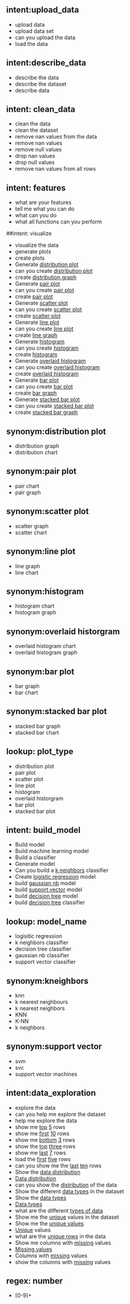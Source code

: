 

## intent:upload_data
- upload data
- upload data set
- can you upload the data
- load the data

## intent:describe_data
- describe the data
- describe the dataset
- describe data

## intent: clean_data
- clean the data
- clean the dataset
- remove nan values from the data
- remove nan values
- remove null values
- drop nan values
- drop null values
- remove nan values from all rows

## intent: features
- what are your features
- tell me what you can do
- what can you do
- what all functions can you perform

##intent: visualize
- visualize the data
- generate plots
- create plots
- Generate [distribution plot](plot_type)
- can you create [distribution plot](plot_type)
- create [distribution graph](plot_type)
- Generate [pair plot](plot_type)
- can you create [pair plot](plot_type)
- create [pair plot](plot_type)
- Generate [scatter plot](plot_type)
- can you create [scatter plot](plot_type)
- create [scatter plot](plot_type)
- Generate [line plot](plot_type)
- can you create [line plot](plot_type)
- create [line graph](plot_type)
- Generate [histogram](plot_type)
- can you create [histogram](plot_type)
- create [histogram](plot_type)
- Generate [overlaid histogram](plot_type)
- can you create [overlaid histogram](plot_type)
- create [overlaid histogram](plot_type)
- Generate [bar plot](plot_type)
- can you create [bar plot](plot_type)
- create [bar graph](plot_type)
- Generate [stacked bar plot](plot_type)
- can you create [stacked bar plot](plot_type)
- create [stacked bar graph](plot_type)

## synonym:distribution plot
- distribution graph
- distribution chart

## synonym:pair plot
- pair chart
- pair graph

## synonym:scatter plot
- scatter graph
- scatter chart

## synonym:line plot
- line graph
- line chart

## synonym:histogram
- histogram chart
- histogram graph

## synonym:overlaid historgram
- overlaid histogram chart
- overlaid histogram graph

## synonym:bar plot
- bar graph
- bar chart

## synonym:stacked bar plot
- stacked bar graph
- stacked bar chart

## lookup: plot_type
- distribution plot
- pair plot
- scatter plot
- line plot
- histogram
- overlaid historgram
- bar plot
- stacked bar plot

## intent: build_model
- Build model
- Build machine learning model
- Build a classifier
- Generate model
- Can you build a [k neighbors](model_name) classifier        
- Create [logistic regression](model_name) model
- build [gaussian nb](model_name) model
- build [support vector](model_name) model
- build [decision tree](model_name) model
- build [decision tree](model_name) classifier


## lookup: model_name
- logisitic regression
- k neighbors classifier
- decision tree classifier
- gaussian nb classifier
- support vector classifier

## synonym:kneighbors
- knn
- k nearest neighbours
- k nearest neighbors
- KNN
- K-NN
- k neighbors

## synonym:support vector
- svm
- svc
- support vector machines

## intent:data_exploration
- explore the data
- can you help me explore the dataset
- help me explore the data
- show me [top](head) [5](number) rows
- show me [first](head) [10](number) rows
- show me [bottom](tail) [3](number) rows
- show the [top](head) [three](number) rows
- show me [last](tail) [7](number) rows
- load the [first](head) [five](number) rows
- can you show me the [last](tail) [ten](number) rows
- Show the [data distribution](data_distribution)
- [Data distribution](data_distribution)
- can you show the [distribution](data_distribution) of the data
- Show the different [data types](data_type) in the dataset
- Show the [data types](data_type)
- [Data types](data_type)
- what are the different [types of data](data_type)
- Show me the [unique](unique) values in the dataset
- Show me the [unique values](unique)
- [Unique](unique) values
- what are the [unique rows](unique) in the data
- Show me columns with [missing](missing) values
- [Missing values](missing)
- Columns with [missing](missing) values
- show the columns with [missing](missing) values

## regex: number
- [0-9]+

